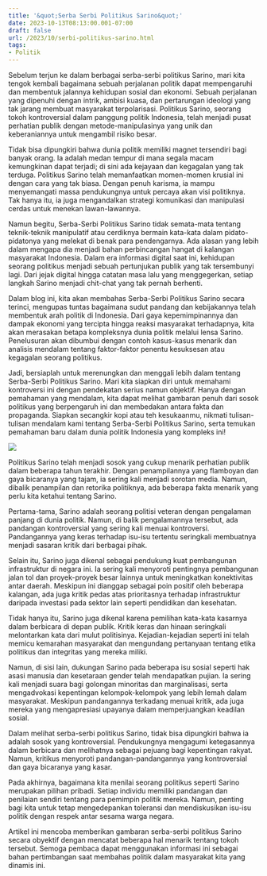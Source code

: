 ```yaml
---
title: '&quot;Serba Serbi Politikus Sarino&quot;'
date: 2023-10-13T08:13:00.001-07:00
draft: false
url: /2023/10/serbi-politikus-sarino.html
tags: 
- Politik
---
```


  

Sebelum terjun ke dalam berbagai serba-serbi politikus Sarino, mari kita tengok kembali bagaimana sebuah perjalanan politik dapat mempengaruhi dan membentuk jalannya kehidupan sosial dan ekonomi. Sebuah perjalanan yang dipenuhi dengan intrik, ambisi kuasa, dan pertarungan ideologi yang tak jarang membuat masyarakat terpolarisasi. Politikus Sarino, seorang tokoh kontroversial dalam panggung politik Indonesia, telah menjadi pusat perhatian publik dengan metode-manipulasinya yang unik dan keberaniannya untuk mengambil risiko besar.

  

Tidak bisa dipungkiri bahwa dunia politik memiliki magnet tersendiri bagi banyak orang. Ia adalah medan tempur di mana segala macam kemungkinan dapat terjadi; di sini ada kejayaan dan kegagalan yang tak terduga. Politikus Sarino telah memanfaatkan momen-momen krusial ini dengan cara yang tak biasa. Dengan penuh karisma, ia mampu menyemangati massa pendukungnya untuk percaya akan visi politiknya. Tak hanya itu, ia juga mengandalkan strategi komunikasi dan manipulasi cerdas untuk menekan lawan-lawannya.

  

Namun begitu, Serba-Serbi Politikus Sarino tidak semata-mata tentang teknik-teknik manipulatif atau cerdiknya bermain kata-kata dalam pidato-pidatonya yang melekat di benak para pendengarnya. Ada alasan yang lebih dalam mengapa dia menjadi bahan perbincangan hangat di kalangan masyarakat Indonesia. Dalam era informasi digital saat ini, kehidupan seorang politikus menjadi sebuah pertunjukan publik yang tak tersembunyi lagi. Dari jejak digital hingga catatan masa lalu yang menggegerkan, setiap langkah Sarino menjadi chit-chat yang tak pernah berhenti.

  

Dalam blog ini, kita akan membahas Serba-Serbi Politikus Sarino secara terinci, mengupas tuntas bagaimana sudut pandang dan kebijakannya telah membentuk arah politik di Indonesia. Dari gaya kepemimpinannya dan dampak ekonomi yang tercipta hingga reaksi masyarakat terhadapnya, kita akan merasakan betapa kompleksnya dunia politik melalui lensa Sarino. Penelusuran akan dibumbui dengan contoh kasus-kasus menarik dan analisis mendalam tentang faktor-faktor penentu kesuksesan atau kegagalan seorang politikus.

  

Jadi, bersiaplah untuk merenungkan dan menggali lebih dalam tentang Serba-Serbi Politikus Sarino. Mari kita siapkan diri untuk memahami kontroversi ini dengan pendekatan serius namun objektif. Hanya dengan pemahaman yang mendalam, kita dapat melihat gambaran penuh dari sosok politikus yang berpengaruh ini dan membedakan antara fakta dan propaganda. Siapkan secangkir kopi atau teh kesukaanmu, nikmati tulisan-tulisan mendalam kami tentang Serba-Serbi Politikus Sarino, serta temukan pemahaman baru dalam dunia politik Indonesia yang kompleks ini!

  

![](https://blogger.googleusercontent.com/img/b/R29vZ2xl/AVvXsEhXDCAA21gG-PyEa-lfEl6saQcIggY61T9Q5vFq_6TLwleR1DKYmvnFvTK7LGyhp_MdzKWulMd40gVhDiptqRDaU_lcRL_s9M9iSkuXp3xD1r9l1mO58oB5EJ5t3mmbohK0bHe23R-T6t4/s1600/ANP01-12987005.jpeg)

  

Politikus Sarino telah menjadi sosok yang cukup menarik perhatian publik dalam beberapa tahun terakhir. Dengan penampilannya yang flamboyan dan gaya bicaranya yang tajam, ia sering kali menjadi sorotan media. Namun, dibalik penampilan dan retorika politiknya, ada beberapa fakta menarik yang perlu kita ketahui tentang Sarino.

  

Pertama-tama, Sarino adalah seorang politisi veteran dengan pengalaman panjang di dunia politik. Namun, di balik pengalamannya tersebut, ada pandangan kontroversial yang sering kali menuai kontroversi. Pandangannya yang keras terhadap isu-isu tertentu seringkali membuatnya menjadi sasaran kritik dari berbagai pihak.

  

Selain itu, Sarino juga dikenal sebagai pendukung kuat pembangunan infrastruktur di negara ini. Ia sering kali menyoroti pentingnya pembangunan jalan tol dan proyek-proyek besar lainnya untuk meningkatkan konektivitas antar daerah. Meskipun ini dianggap sebagai poin positif oleh beberapa kalangan, ada juga kritik pedas atas prioritasnya terhadap infrastruktur daripada investasi pada sektor lain seperti pendidikan dan kesehatan.

  

Tidak hanya itu, Sarino juga dikenal karena pemilihan kata-kata kasarnya dalam berbicara di depan publik. Kritik keras dan hinaan seringkali melontarkan kata dari mulut politisinya. Kejadian-kejadian seperti ini telah memicu kemarahan masyarakat dan mengundang pertanyaan tentang etika politikus dan integritas yang mereka miliki.

  

Namun, di sisi lain, dukungan Sarino pada beberapa isu sosial seperti hak asasi manusia dan kesetaraan gender telah mendapatkan pujian. Ia sering kali menjadi suara bagi golongan minoritas dan marginalisasi, serta mengadvokasi kepentingan kelompok-kelompok yang lebih lemah dalam masyarakat. Meskipun pandangannya terkadang menuai kritik, ada juga mereka yang mengapresiasi upayanya dalam memperjuangkan keadilan sosial.

  

Dalam melihat serba-serbi politikus Sarino, tidak bisa dipungkiri bahwa ia adalah sosok yang kontroversial. Pendukungnya mengagumi ketegasannya dalam berbicara dan melihatnya sebagai pejuang bagi kepentingan rakyat. Namun, kritikus menyoroti pandangan-pandangannya yang kontroversial dan gaya bicaranya yang kasar.

  

Pada akhirnya, bagaimana kita menilai seorang politikus seperti Sarino merupakan pilihan pribadi. Setiap individu memiliki pandangan dan penilaian sendiri tentang para pemimpin politik mereka. Namun, penting bagi kita untuk tetap mengedepankan toleransi dan mendiskusikan isu-isu politik dengan respek antar sesama warga negara.

  

Artikel ini mencoba memberikan gambaran serba-serbi politikus Sarino secara obyektif dengan mencatat beberapa hal menarik tentang tokoh tersebut. Semoga pembaca dapat menggunakan informasi ini sebagai bahan pertimbangan saat membahas politik dalam masyarakat kita yang dinamis ini.